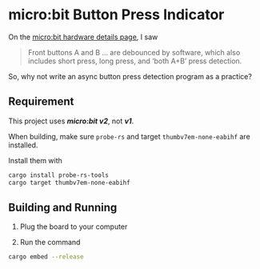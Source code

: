 # micro:bit Button Press Indicator

On the [micro:bit hardware details page](https://tech.microbit.org/hardware/), I saw

> Front buttons A and B ... are debounced by software, which also includes short press, long press, and ‘both A+B’ press detection.

So, why not write an async button press detection program as a practice?

## Requirement

This project uses ***micro:bit v2***, not ***v1***.

When building, make sure `probe-rs` and target `thumbv7em-none-eabihf` are installed.

Install them with

```zsh
cargo install probe-rs-tools
cargo target thumbv7em-none-eabihf
```

## Building and Running

1. Plug the board to your computer

2. Run the command

```zsh
cargo embed --release
```
